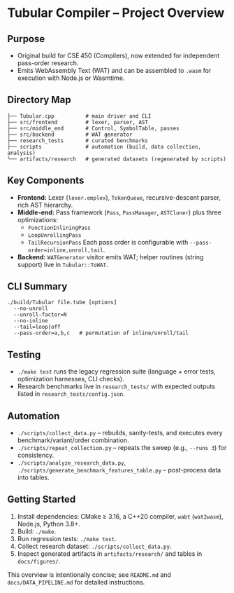 # Tubular Compiler – Project Overview

## Purpose
- Original build for CSE 450 (Compilers), now extended for independent pass-order research.
- Emits WebAssembly Text (WAT) and can be assembled to `.wasm` for execution with Node.js or Wasmtime.

## Directory Map
```
├── Tubular.cpp          # main driver and CLI
├── src/frontend         # lexer, parser, AST
├── src/middle_end       # Control, SymbolTable, passes
├── src/backend          # WAT generator
├── research_tests       # curated benchmarks
├── scripts              # automation (build, data collection, analysis)
└── artifacts/research   # generated datasets (regenerated by scripts)
```

## Key Components
- **Frontend:** Lexer (`lexer.emplex`), `TokenQueue`, recursive-descent parser, rich AST hierarchy.
- **Middle-end:** Pass framework (`Pass`, `PassManager`, `ASTCloner`) plus three optimizations:
  - `FunctionInliningPass`
  - `LoopUnrollingPass`
  - `TailRecursionPass`
  Each pass order is configurable with `--pass-order=inline,unroll,tail`.
- **Backend:** `WATGenerator` visitor emits WAT; helper routines (string support) live in `Tubular::ToWAT`.

## CLI Summary
```
./build/Tubular file.tube [options]
  --no-unroll
  --unroll-factor=N
  --no-inline
  --tail=loop|off
  --pass-order=a,b,c   # permutation of inline/unroll/tail
```

## Testing
- `./make test` runs the legacy regression suite (language + error tests, optimization harnesses, CLI checks).
- Research benchmarks live in `research_tests/` with expected outputs listed in `research_tests/config.json`.

## Automation
- `./scripts/collect_data.py` – rebuilds, sanity-tests, and executes every benchmark/variant/order combination.
- `./scripts/repeat_collection.py` – repeats the sweep (e.g., `--runs 3`) for consistency.
- `./scripts/analyze_research_data.py`, `./scripts/generate_benchmark_features_table.py` – post-process data into tables.

## Getting Started
1. Install dependencies: CMake ≥ 3.16, a C++20 compiler, `wabt` (`wat2wasm`), Node.js, Python 3.8+.
2. Build: `./make`.
3. Run regression tests: `./make test`.
4. Collect research dataset: `./scripts/collect_data.py`.
5. Inspect generated artifacts in `artifacts/research/` and tables in `docs/figures/`.

This overview is intentionally concise; see `README.md` and `docs/DATA_PIPELINE.md` for detailed instructions.
